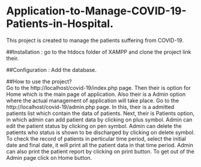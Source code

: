 # Application-to-Manage-COVID-19-Patients-in-Hospital.
This project is created to manage the patients suffering from COVID-19.

##Installation :
go to the htdocs folder of XAMPP and clone the project link their.

##Configuration :
Add the database.

##How to use the project?     
Go to the http://localhost/covid-19/index.php page.
Then their is option for Home which is the main page of application.
Also their is a Admin option where the actual management of application will take place.
Go to the http://localhost/covid-19/admin.php page.
In this, their is a admitted patients list which contain the data of patients.
Next, their is Patients option, in which admin can add patient data by clicking on plus symbol.
Admin can edit the patient status by clicking on pen symbol.
Admin can delete the patients who status is shown to be discharged by clicking on delete symbol.
To check the record of patients in perticular time period, select the initial date and final date, it will print all the patient data in that time period.
Admin can also print the patient report by clicking on print button.
To get out of the Admin page click on Home button.
